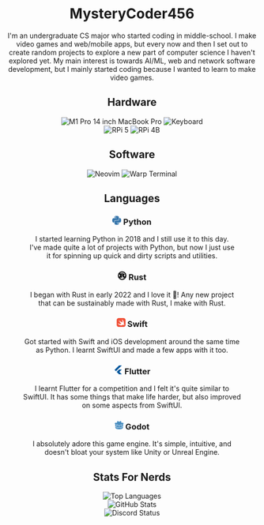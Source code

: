 <h1 align="center">MysteryCoder456</h1>

<div align="center">
  I'm an undergraduate CS major who started coding in middle-school. I make video games and web/mobile apps, but every now and then
  I set out to create random projects to explore a new part of computer science I haven't explored yet. My main interest is towards
  AI/ML, web and network software development, but I mainly started coding because I wanted to learn to make video games.
</div>

<div align="center">
  <h2>Hardware</h2>
  <img src="https://img.shields.io/badge/M1%20Pro-MacBook_Pro_14_inch-%23ffffff?style=for-the-badge&logo=apple" alt="M1 Pro 14 inch MacBook Pro" />
  <img src="https://img.shields.io/badge/Keychron_K2-Keyboard-%23FE4F0E?style=for-the-badge&logo=monkeytype&logoColor=%23FE4F0E" alt="Keyboard" />
  <br>
  <img src="https://img.shields.io/badge/Raspberry%20Pi%205-%23A22846?style=for-the-badge&logo=raspberry%20pi" alt="RPi 5" />
  <img src="https://img.shields.io/badge/Raspberry%20Pi%204B-%23A22846?style=for-the-badge&logo=raspberry%20pi" alt="RPi 4B" />
</div>

<div align="center">
  <h2>Software</h2>
  <img src="https://img.shields.io/badge/Neovim-Editor-%2357A143?style=for-the-badge&logo=neovim&link=https%3A%2F%2Fgithub.com%2FMysteryCoder456%2Fnvim" alt="Neovim" />
  <img src="https://img.shields.io/badge/Warp-Terminal-%2301A4FF?style=for-the-badge&logo=warp&link=https%3A%2F%2Fapp.warp.dev%2Freferral%2F26LPVW" alt="Warp Terminal" />
</div>

<div align="center">
  <h2>Languages</h2>
  
  <h3><img src="/logos/python.svg" width=18px /> Python</h3>
  <p>
    I started learning Python in 2018 and I still use it to this day.<br>
    I've made quite a lot of projects with Python, but now I just use<br>
    it for spinning up quick and dirty scripts and utilities.
  </p>
  
  <h3><img src="/logos/rust.svg" width=18px style="background: #EA735E;" /> Rust</h3>
  <p>
    I began with Rust in early 2022 and I love it 🦀! Any new project<br>
    that can be sustainably made with Rust, I make with Rust.
  </p>
  
  <h3><img src="/logos/swift.svg" width=18px /> Swift</h3>
  <p>
    Got started with Swift and iOS development around the same time<br>
    as Python. I learnt SwiftUI and made a few apps with it too.
  </p>
  
  <h3><img src="/logos/flutter.svg" width=18px /> Flutter</h3>
  <p>
    I learnt Flutter for a competition and I felt it's quite similar to<br>
    SwiftUI. It has some things that make life harder, but also improved<br>
    on some aspects from SwiftUI.
  </p>
  
  <h3><img src="/logos/godotengine.svg" width=18px /> Godot</h3> 
  <p>
    I absolutely adore this game engine. It's simple, intuitive, and<br>
    doesn't bloat your system like Unity or Unreal Engine.
  </p>
</div>

<div align="center">
  <h2>Stats For Nerds</h2>
  <img src="https://github-readme-stats.vercel.app/api/top-langs/?username=MysteryCoder456&layout=compact&count_private=true&theme=github_dark&hide=tcl,cython,makefile,css,jupyter_notebook&langs_count=10" alt="Top Languages" />
  <br>
  <img src="https://github-readme-stats.vercel.app/api?username=MysteryCoder456&count_private=true&show_icons=true&theme=github_dark" alt="GitHub Stats" />
  <br>
  <img src="https://discord.c99.nl/widget/theme-1/400857098121904149.png" alt="Discord Status" />
</div>
